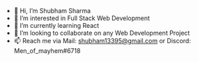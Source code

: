 - 👋 Hi, I’m Shubham Sharma
- 👀 I’m interested in Full Stack Web Development
- 🌱 I’m currently learning React
- 💞️ I’m looking to collaborate on any Web Development Project
- 📫 Reach me via Mail: shubham13395@gmail.com  or Discord: Men_of_mayhem#6718


<!---
Shubham13395/Shubham13395 is a ✨ special ✨ repository because its `README.md` (this file) appears on your GitHub profile.
You can click the Preview link to take a look at your changes.
--->
